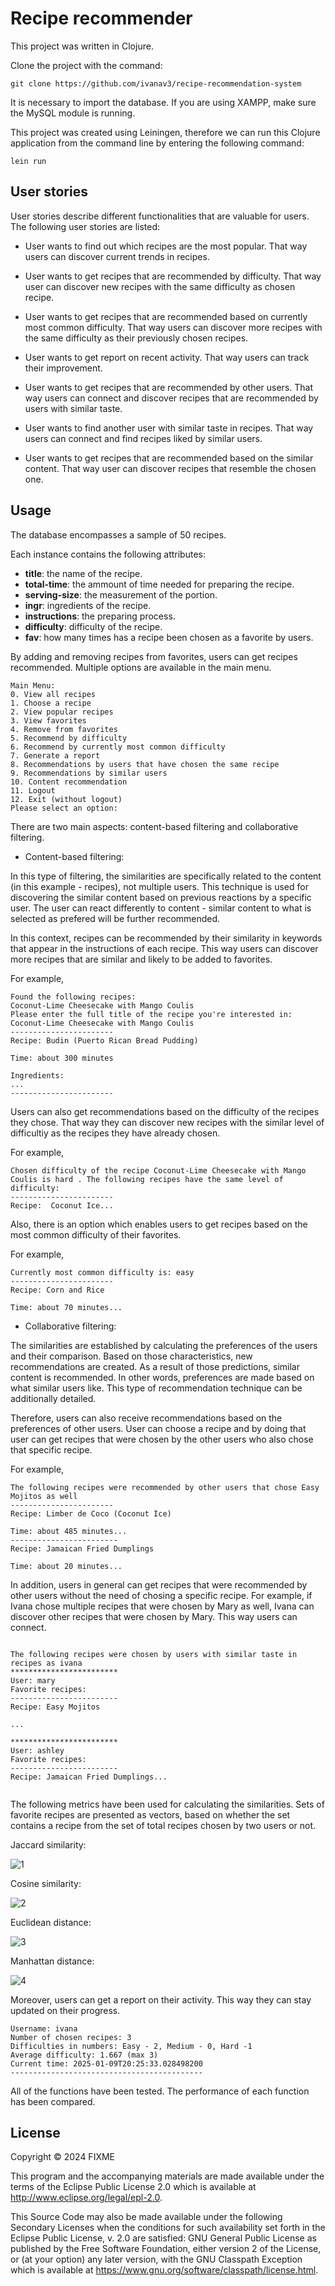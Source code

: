 # Recipe recommender

This project was written in Clojure.

Clone the project with the command:

`git clone https://github.com/ivanav3/recipe-recommendation-system`

It is necessary to import the database. If you are using XAMPP, make sure the MySQL module is running.

This project was created using Leiningen, therefore we can run this Clojure application from the command line by entering the following command:

`lein run`

## User stories

User stories describe different functionalities that are valuable for users. The following user stories are listed:

- User wants to find out which recipes are the most popular. That way users can discover current trends in recipes.

- User wants to get recipes that are recommended by difficulty. That way user can discover new recipes with the same difficulty as chosen recipe.

- User wants to get recipes that are recommended based on currently most common difficulty. That way users can discover more recipes with the same difficulty as their previously chosen recipes.

- User wants to get report on recent activity. That way users can track their improvement.

- User wants to get recipes that are recommended by other users. That way users can connect and discover recipes that are recommended by users with similar taste.

- User wants to find another user with similar taste in recipes. That way users can connect and find recipes liked by similar users.

- User wants to get recipes that are recommended based on the similar content. That way user can discover recipes that resemble the chosen one.

## Usage

The database encompasses a sample of 50 recipes.

Each instance contains the following attributes:

- **title**: the name of the recipe.
- **total-time**: the ammount of time needed for preparing the recipe.
- **serving-size**: the measurement of the portion.
- **ingr**: ingredients of the recipe.
- **instructions**: the preparing process.
- **difficulty**: difficulty of the recipe.
- **fav**: how many times has a recipe been chosen as a favorite by users.

By adding and removing recipes from favorites, users can get recipes recommended. Multiple options are available in the main menu.

```Welcome, user
Main Menu:
0. View all recipes
1. Choose a recipe
2. View popular recipes
3. View favorites
4. Remove from favorites
5. Recommend by difficulty
6. Recommend by currently most common difficulty
7. Generate a report
8. Recommendations by users that have chosen the same recipe
9. Recommendations by similar users
10. Content recommendation
11. Logout
12. Exit (without logout)
Please select an option:
```

There are two main aspects: content-based filtering and collaborative filtering.

- Content-based filtering:

In this type of filtering, the similarities are specifically related to the content (in this example - recipes), not multiple users. This technique is used for discovering the similar content based on previous reactions by a specific user. The user can react differently to content - similar content to what is selected as prefered will be further recommended.

In this context, recipes can be recommended by their similarity in keywords that appear in the instructions of each recipe. This way users can discover more recipes that are similar and likely to be added to favorites.

For example,

```
Found the following recipes:
Coconut-Lime Cheesecake with Mango Coulis
Please enter the full title of the recipe you're interested in:
Coconut-Lime Cheesecake with Mango Coulis
-----------------------
Recipe: Budin (Puerto Rican Bread Pudding)

Time: about 300 minutes

Ingredients:
...
-----------------------
```

Users can also get recommendations based on the difficulty of the recipes they chose. That way they can discover new recipes with the similar level of difficultiy as the recipes they have already chosen.

For example,

```
Chosen difficulty of the recipe Coconut-Lime Cheesecake with Mango Coulis is hard . The following recipes have the same level of difficulty:
-----------------------
Recipe:  Coconut Ice...
```

Also, there is an option which enables users to get recipes based on the most common difficulty of their favorites.

For example,

```
Currently most common difficulty is: easy
-----------------------
Recipe: Corn and Rice

Time: about 70 minutes...
```

- Collaborative filtering:

The similarities are established by calculating the preferences of the users and their comparison. Based on those characteristics, new recommendations are created. As a result of those predictions, similar content is recommended. In other words, preferences are made based on what similar users like. This type of recommendation technique can be additionally detailed.

Therefore, users can also receive recommendations based on the preferences of other users. User can choose a recipe and by doing that user can get recipes that were chosen by the other users who also chose that specific recipe.

For example,

```
The following recipes were recommended by other users that chose Easy Mojitos as well
-----------------------
Recipe: Limber de Coco (Coconut Ice)

Time: about 485 minutes...
------------------------
Recipe: Jamaican Fried Dumplings

Time: about 20 minutes...
```

In addition, users in general can get recipes that were recommended by other users without the need of chosing a specific recipe. For example, if Ivana chose multiple recipes that were chosen by Mary as well, Ivana can discover other recipes that were chosen by Mary. This way users can connect.

```

The following recipes were chosen by users with similar taste in recipes as ivana
************************
User: mary
Favorite recipes:
------------------------
Recipe: Easy Mojitos

...

************************
User: ashley
Favorite recipes:
------------------------
Recipe: Jamaican Fried Dumplings...


```

The following metrics have been used for calculating the similarities. Sets of favorite recipes are presented as vectors, based on whether the set contains a recipe from the set of total recipes chosen by two users or not.

Jaccard similarity:

![1](https://github.com/ivanav3/recipe-recommendation-system/blob/main/metrics/Jaccard.PNG)

Cosine similarity:

![2](https://github.com/ivanav3/recipe-recommendation-system/blob/main/metrics/Cosine.PNG)

Euclidean distance:

![3](https://github.com/ivanav3/recipe-recommendation-system/blob/main/metrics/Euclidean.PNG)

Manhattan distance:

![4](https://github.com/ivanav3/recipe-recommendation-system/blob/main/metrics/Manhattan.PNG)

Moreover, users can get a report on their activity. This way they can stay updated on their progress.

```
Username: ivana
Number of chosen recipes: 3
Difficulties in numbers: Easy - 2, Medium - 0, Hard -1
Average difficulty: 1.667 (max 3)
Current time: 2025-01-09T20:25:33.028498200
-------------------------------------------
```

All of the functions have been tested. The performance of each function has been compared.

## License

Copyright © 2024 FIXME

This program and the accompanying materials are made available under the
terms of the Eclipse Public License 2.0 which is available at
http://www.eclipse.org/legal/epl-2.0.

This Source Code may also be made available under the following Secondary
Licenses when the conditions for such availability set forth in the Eclipse
Public License, v. 2.0 are satisfied: GNU General Public License as published by
the Free Software Foundation, either version 2 of the License, or (at your
option) any later version, with the GNU Classpath Exception which is available
at https://www.gnu.org/software/classpath/license.html.
